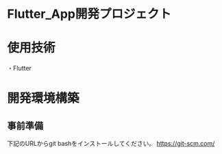 # Flutter_App開発プロジェクト
# 使用技術
・Flutter
# 開発環境構築
## 事前準備
下記のURLからgit bashをインストールしてください。
https://git-scm.com/

